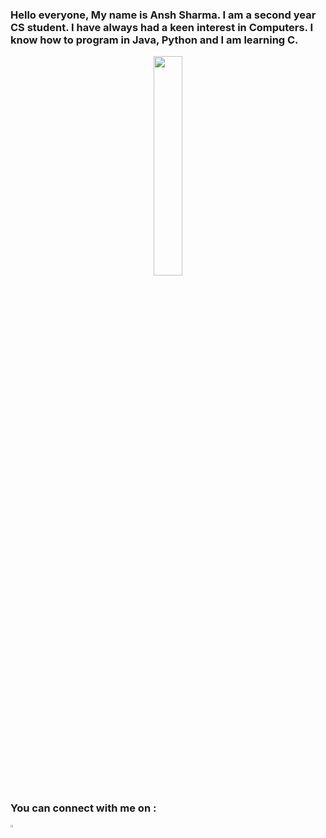 
### Hello everyone, My name is Ansh Sharma. I am a second year CS student. I have always had a keen interest in Computers. I know how to program in Java, Python and I am learning C. 
<p align = "center"><img src = "https://media.giphy.com/media/RbDKaczqWovIugyJmW/giphy.gif" width = 30%></p>

### You can connect with me on :
<p align="center">

  <a href="https://www.linkedin.com/in/ansh-sharma-73a5051a6/" rel="Linkedin"><img src="https://www.flaticon.com/svg/static/icons/svg/174/174857.svg" width=3% /></a>
    

